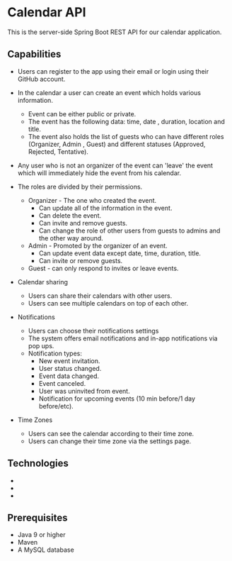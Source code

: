 # Calendar API
This is the server-side Spring Boot REST API for our calendar application.

## Capabilities
* Users can register to the app using their email or login using their GitHub account.
* In the calendar a user can create an event which holds various information.
  * Event can be either public or private.
  * The event has the following data: time, date , duration, location and title. 
  * The event also holds the list of guests who can have different roles (Organizer, Admin , Guest) and different statuses (Approved, Rejected, Tentative).
* Any user who is not an organizer of the event can 'leave' the event which will immediately hide the event from his calendar.

* The roles are divided by their permissions. 
  * Organizer - The one who created the event.
    * Can update all of the information in the event.
    * Can delete the event.
    * Can invite and remove guests.
    * Can change the role of other users from guests to admins and the other way around.
  * Admin - Promoted by the organizer of an event.
    * Can update event data except date, time, duration, title.
    * Can invite or remove guests.
  * Guest - can only respond to invites or leave events.
 
* Calendar sharing
  * Users can share their calendars with other users.
  * Users can see multiple calendars on top of each other.
  
* Notifications
  * Users can choose their notifications settings 
  * The system offers email notifications and in-app notifications via pop ups.
  * Notification types: 
    * New event invitation.
    * User status changed. 
    * Event data changed. 
    * Event canceled. 
    * User was uninvited from event. 
    * Notification for upcoming events (10 min before/1 day before/etc).
    
* Time Zones 
   * Users can see the calendar according to their time zone.
   * Users can change their time zone via the settings page.


## Technologies
  *
  *
  *

## Prerequisites
* Java 9 or higher
* Maven
* A MySQL database
